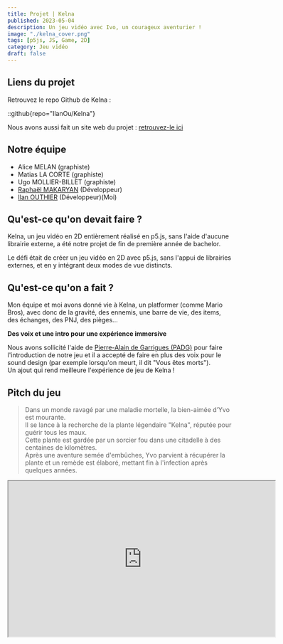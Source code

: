 ```yaml
---
title: Projet | Kelna
published: 2023-05-04
description: Un jeu vidéo avec Ivo, un courageux aventurier !
image: "./kelna_cover.png"
tags: [p5js, JS, Game, 2D]
category: Jeu vidéo
draft: false
---
```


<!-- # Kelna -->

## Liens du projet

Retrouvez le repo Github de Kelna : 

::github{repo="IlanOu/Kelna"}

Nous avons aussi fait un site web du projet : [retrouvez-le ici](https://readymag.website/u2730643025/4237179/)

## Notre équipe

- Alice MELAN (graphiste)
- Matias LA CORTE (graphiste)
- Ugo MOLLIER-BILLET (graphiste)
- [Raphaël MAKARYAN](https://github.com/raphaelmakaryan) (Développeur)
- [Ilan OUTHIER](https://github.com/IlanOu) (Développeur)(Moi)

## Qu'est-ce qu'on devait faire ?

Kelna, un jeu vidéo en 2D entièrement réalisé en p5.js, sans l'aide d'aucune librairie externe, a été notre projet de fin de première année de bachelor.

Le défi était de créer un jeu vidéo en 2D avec p5.js, sans l'appui de librairies externes, et en y intégrant deux modes de vue distincts.

## Qu'est-ce qu'on a fait ?

Mon équipe et moi avons donné vie à Kelna, un platformer (comme Mario Bros), avec donc de la gravité, des ennemis, une barre de vie, des items, des échanges, des PNJ, des pièges...

**Des voix et une intro pour une expérience immersive**

Nous avons sollicité l'aide de [Pierre-Alain de Garrigues (PADG)](https://fr.wikipedia.org/wiki/Pierre-Alain_de_Garrigues) pour faire l'introduction de notre jeu et il a accepté de faire en plus des voix pour le sound design (par exemple lorsqu'on meurt, il dit "Vous êtes morts").
<br>
Un ajout qui rend meilleure l'expérience de jeu de Kelna !

## Pitch du jeu

> Dans un monde ravagé par une maladie mortelle, la bien-aimée d’Yvo est mourante.<br/>
> Il se lance à la recherche de la plante légendaire "Kelna", réputée pour guérir tous les maux.<br/>
> Cette plante est gardée par un sorcier fou dans une citadelle à des centaines de kilomètres.<br/>
> Après une aventure semée d'embûches, Yvo parvient à récupérer la plante et un remède est élaboré, mettant fin à l'infection après quelques années.

<iframe src="https://www.youtube.com/embed/lg2jKY5BJls?si=kAcO-KzA2w-I_9aV" width=600 height=350/>

.

## Parcours des développeurs

On a commencé par créer les mouvements du personnage, donc comme on faisait un plateformer, il fallait faire un système de gravité.
> Gravité : Check ✔

Ensuite, et bien il fallait un sol pour éviter de tomber à l'infini ! Donc on a créé un système de collisions.
> Collisions : Check ✔

Après ça, on a commencé à réfléchir à la carte du jeu. On a imaginé une assez grande carte et qui dit grande carte, dit, utilises beaucoup de ressources !
Pour régler ce soucis, on a fait un système de "chunk". L'idée c'est de découper la carte en rectangles et charger uniquement les rectangles autour du joueur.
> Chunks : Check ✔

Nous avons continué avec les monstres et les PNJ pour ajouter de la vie à notre jeu, donc avec les PNJ, il fallait ajouter des items et avec les monstres, il fallait ajouter un système de combat !
> PNJ : Check ✔ <br>
> Monstres : Check ✔ <br>
> PVE (combat) : Check ✔ <br>
> Items : Check ✔ <br>
> Trocs : Check ✔

Et boom ! On a créé Kelna ! Oui, enfin j'ai passé quelques détails (comme la parallax, notre système d'interfaces pour les trocs et les discussion, l'affichage des tuiles, etc.) mais en gros c'est le parcours qu'on a eu (et j'ai pas parlé du stresse, des modifications à la dernière minute, des bugs à perte de vue, etc.).
